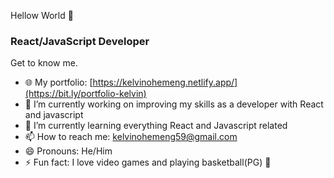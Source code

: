 Hellow World 👋

### React/JavaScript Developer

Get to know me.

- 🌐 My portfolio: [https://kelvinohemeng.netlify.app/](https://bit.ly/portfolio-kelvin)
- 🔭 I’m currently working on improving my skills as a developer with React and javascript
- 🌱 I’m currently learning everything React and Javascript related
- 📫 How to reach me: kelvinohemeng59@gmail.com
- 😄 Pronouns: He/Him
- ⚡ Fun fact: I love video games and playing basketball(PG) 🏀


